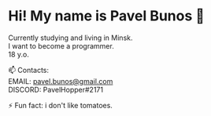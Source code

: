 Hi! My name is Pavel Bunos 👋
===
Currently studying and living in Minsk.  
I want to become a programmer.  
18 y.o.  

📫 Contacts:  
EMAIL: pavel.bunos@gmail.com  
DISCORD: PavelHopper#2171  

⚡ Fun fact: i don't like tomatoes.
